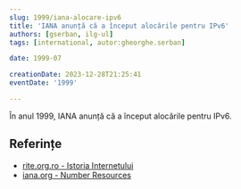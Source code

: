 ```yaml
---
slug: 1999/iana-alocare-ipv6
title: 'IANA anunță că a început alocările pentru IPv6'
authors: [gserban, ilg-ul]
tags: [international, autor:gheorghe.serban]

date: 1999-07

creationDate: 2023-12-28T21:25:41
eventDate: '1999'

---
```


În anul 1999, IANA anunță că a început alocările pentru IPv6.

<!-- truncate -->

## Referințe

- [rite.org.ro - Istoria Internetului](https://rite.org.ro/istoria-internetului/)
- [iana.org - Number Resources](https://www.iana.org/numbers)
